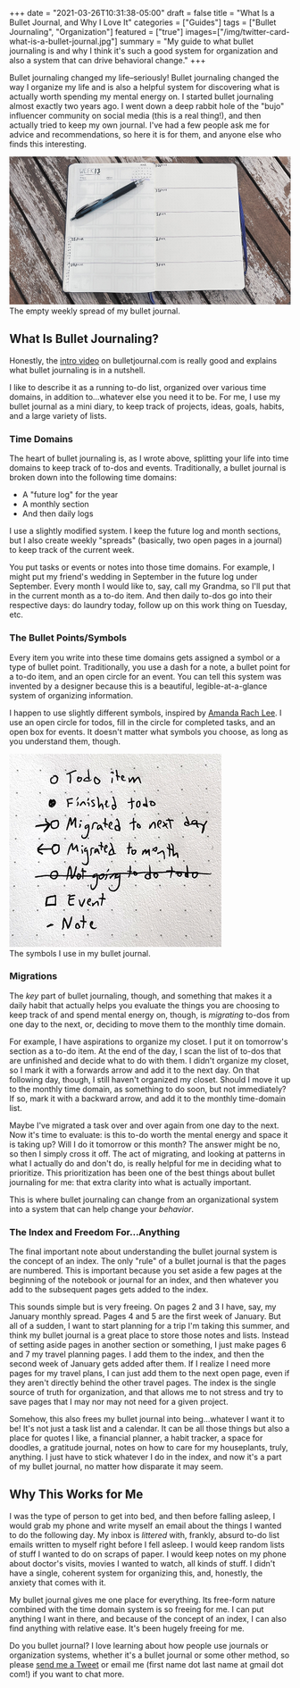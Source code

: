 +++
date = "2021-03-26T10:31:38-05:00"
draft = false
title = "What Is a Bullet Journal, and Why I Love It"
categories = ["Guides"]
tags = ["Bullet Journaling", "Organization"]
featured = ["true"]
images=["/img/twitter-card-what-is-a-bullet-journal.jpg"]
summary = "My guide to what bullet journaling is and why I think it's such a good system for organization and also a system that can drive behavioral change."
+++

Bullet journaling changed my life–seriously! Bullet journaling changed the way I organize my life and is also a helpful system for discovering what is actually worth spending my mental energy on. I started bullet journaling almost exactly two years ago. I went down a deep rabbit hole of the "bujo" influencer community on social media (this is a real thing!), and then actually tried to keep my own journal. I've had a few people ask me for advice and recommendations, so here it is for them, and anyone else who finds this interesting.

<div class="text-center inline-image-container content-container-expanded">
  <img src="./weekly-spread.jpg" alt="The empty weekly spread of my bullet journal." class="img-responsive img-center"></img>
  <div class="caption-container">
    <div class="inline-image-caption">The empty weekly spread of my bullet journal.</div>
  </div>
</div>

## What Is Bullet Journaling?

Honestly, the [intro video](https://bulletjournal.com/pages/learn) on bulletjournal.com is really good and explains what bullet journaling is in a nutshell.

I like to describe it as a running to-do list, organized over various time domains, in addition to...whatever else you need it to be. For me, I use my bullet journal as a mini diary, to keep track of projects, ideas, goals, habits, and a large variety of lists.

### Time Domains

The heart of bullet journaling is, as I wrote above, splitting your life into time domains to keep track of to-dos and events. Traditionally, a bullet journal is broken down into the following time domains:

- A "future log" for the year
- A monthly section
- And then daily logs

I use a slightly modified system. I keep the future log and month sections, but I also create weekly "spreads" (basically, two open pages in a journal) to keep track of the current week.

You put tasks or events or notes into those time domains. For example, I might put my friend's wedding in September in the future log under September. Every month I would like to, say, call my Grandma, so I'll put that in the current month as a to-do item. And then daily to-dos go into their respective days: do laundry today, follow up on this work thing on Tuesday, etc.

### The Bullet Points/Symbols

Every item you write into these time domains gets assigned a symbol or a type of bullet point. Traditionally, you use a dash for a note, a bullet point for a to-do item, and an open circle for an event. You can tell this system was invented by a designer because this is a beautiful, legible-at-a-glance system of organizing information.

I happen to use slightly different symbols, inspired by [Amanda Rach Lee](https://www.instagram.com/amandarachlee/). I use an open circle for todos, fill in the circle for completed tasks, and an open box for events. It doesn't matter what symbols you choose, as long as you understand them, though.

<div class="text-center inline-image-container">
  <img src="./my-bullet-journal-key.jpg" alt="The symbols I use in my bullet journal." class="img-responsive img-center"></img>
  <div class="caption-container">
    <div class="inline-image-caption">The symbols I use in my bullet journal.</div>
  </div>
</div>

### Migrations

The _key_ part of bullet journaling, though, and something that makes it a daily habit that actually helps you evaluate the things you are choosing to keep track of and spend mental energy on, though, is _migrating_ to-dos from one day to the next, or, deciding to move them to the monthly time domain.

For example, I have aspirations to organize my closet. I put it on tomorrow's section as a to-do item. At the end of the day, I scan the list of to-dos that are unfinished and decide what to do with them. I didn't organize my closet, so I mark it with a forwards arrow and add it to the next day. On that following day, though, I still haven't organized my closet. Should I move it up to the monthly time domain, as something to do soon, but not immediately? If so, mark it with a backward arrow, and add it to the monthly time-domain list.

Maybe I've migrated a task over and over again from one day to the next. Now it's time to evaluate: is this to-do worth the mental energy and space it is taking up? Will I do it tomorrow or this month? The answer might be no, so then I simply cross it off. The act of migrating, and looking at patterns in what I actually do and don't do, is really helpful for me in deciding what to prioritize. This prioritization has been one of the best things about bullet journaling for me: that extra clarity into what is actually important.

This is where bullet journaling can change from an organizational system into a system that can help change your _behavior_.

### The Index and Freedom For...Anything

The final important note about understanding the bullet journal system is the concept of an index. The only "rule" of a bullet journal is that the pages are numbered. This is important because you set aside a few pages at the beginning of the notebook or journal for an index, and then whatever you add to the subsequent pages gets added to the index.

This sounds simple but is very freeing. On pages 2 and 3 I have, say, my January monthly spread. Pages 4 and 5 are the first week of January. But all of a sudden, I want to start planning for a trip I'm taking this summer, and think my bullet journal is a great place to store those notes and lists. Instead of setting aside pages in another section or something, I just make pages 6 and 7 my travel planning pages. I add them to the index, and then the second week of January gets added after them. If I realize I need more pages for my travel plans, I can just add them to the next open page, even if they aren't directly behind the other travel pages. The index is the single source of truth for organization, and that allows me to not stress and try to save pages that I may nor may not need for a given project.

Somehow, this also frees my bullet journal into being...whatever I want it to be! It's not just a task list and a calendar. It can be all those things but also a place for quotes I like, a financial planner, a habit tracker, a space for doodles, a gratitude journal, notes on how to care for my houseplants, truly, anything. I just have to stick whatever I do in the index, and now it's a part of my bullet journal, no matter how disparate it may seem.

## Why This Works for Me

I was the type of person to get into bed, and then before falling asleep, I would grab my phone and write myself an email about the things I wanted to do the following day. My inbox is _littered_ with, frankly, absurd to-do list emails written to myself right before I fell asleep. I would keep random lists of stuff I wanted to do on scraps of paper. I would keep notes on my phone about doctor's visits, movies I wanted to watch, all kinds of stuff. I didn't have a single, coherent system for organizing this, and, honestly, the anxiety that comes with it.

My bullet journal gives me one place for everything. Its free-form nature combined with the time domain system is so freeing for me. I can put anything I want in there, and because of the concept of an index, I can also find anything with relative ease. It's been hugely freeing for me.

Do you bullet journal? I love learning about how people use journals or organization systems, whether it's a bullet journal or some other method, so please [send me a Tweet](https://twitter.com/lieblhan) or email me (first name dot last name at gmail dot com!) if you want to chat more.
